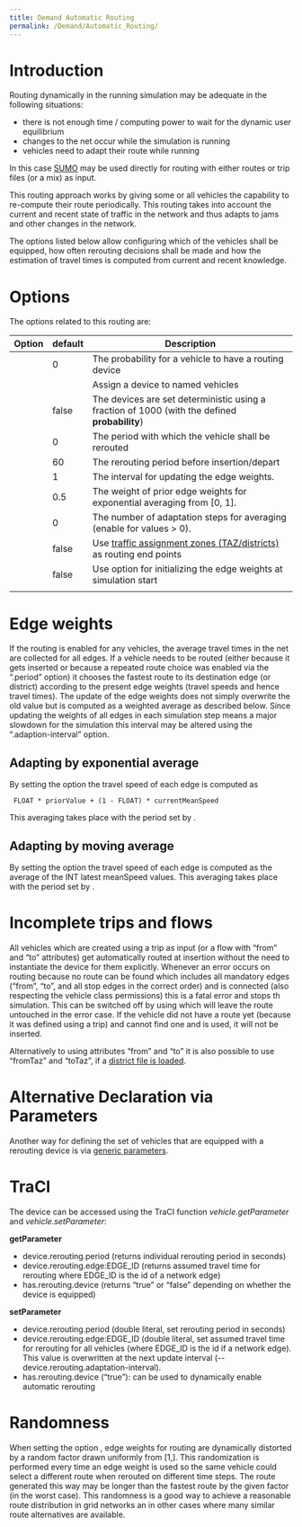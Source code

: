 ```yaml
---
title: Demand Automatic Routing
permalink: /Demand/Automatic_Routing/
---
```


Introduction
============

Routing dynamically in the running simulation may be adequate in the following situations:

-   there is not enough time / computing power to wait for the dynamic user equilibrium
-   changes to the net occur while the simulation is running
-   vehicles need to adapt their route while running

In this case [SUMO](/SUMO "wikilink") may be used directly for routing with either routes or trip files (or a mix) as input.

This routing approach works by giving some or all vehicles the capability to re-compute their route periodically. This routing takes into account the current and recent state of traffic in the network and thus adapts to jams and other changes in the network.

The options listed below allow configuring which of the vehicles shall be equipped, how often rerouting decisions shall be made and how the estimation of travel times is computed from current and recent knowledge.

Options
=======

The options related to this routing are:

| Option | default | Description                                                                                                                        |
|--------|---------|------------------------------------------------------------------------------------------------------------------------------------|
|        | 0       | The probability for a vehicle to have a routing device                                                                             |
|        |         | Assign a device to named vehicles                                                                                                  |
|        | false   | The devices are set deterministic using a fraction of 1000 (with the defined **probability**)                                      |
|        | 0       | The period with which the vehicle shall be rerouted                                                                                |
|        | 60      | The rerouting period before insertion/depart                                                                                       |
|        | 1       | The interval for updating the edge weights.                                                                                        |
|        | 0.5     | The weight of prior edge weights for exponential averaging from \[0, 1\].                                                          |
|        | 0       | The number of adaptation steps for averaging (enable for values &gt; 0).                                                           |
|        | false   | Use [traffic assignment zones (TAZ/districts)](/Demand/Importing_O/D_Matrices#Describing_the_TAZ "wikilink") as routing end points |
|        | false   | Use option for initializing the edge weights at simulation start                                                                   |
||

Edge weights
============

If the routing is enabled for any vehicles, the average travel times in the net are collected for all edges. If a vehicle needs to be routed (either because it gets inserted or because a repeated route choice was enabled via the “.period” option) it chooses the fastest route to its destination edge (or district) according to the present edge weights (travel speeds and hence travel times). The update of the edge weights does not simply overwrite the old value but is computed as a weighted average as described below. Since updating the weights of all edges in each simulation step means a major slowdown for the simulation this interval may be altered using the “.adaption-interval” option.

Adapting by exponential average
-------------------------------

By setting the option the travel speed of each edge is computed as

` FLOAT * priorValue + (1 - FLOAT) * currentMeanSpeed`

This averaging takes place with the period set by .

Adapting by moving average
--------------------------

By setting the option the travel speed of each edge is computed as the average of the INT latest meanSpeed values. This averaging takes place with the period set by .

Incomplete trips and flows
==========================

All vehicles which are created using a trip as input (or a flow with “from” and “to” attributes) get automatically routed at insertion without the need to instantiate the device for them explicitly. Whenever an error occurs on routing because no route can be found which includes all mandatory edges (“from”, “to”, and all stop edges in the correct order) and is connected (also respecting the vehicle class permissions) this is a fatal error and stops th simulation. This can be switched off by using which will leave the route untouched in the error case. If the vehicle did not have a route yet (because it was defined using a trip) and cannot find one and is used, it will not be inserted.

Alternatively to using attributes “from” and “to” it is also possible to use “fromTaz” and “toTaz”, if a [district file is loaded](/Demand/Importing_O/D_Matrices#Describing_the_TAZ "wikilink").

Alternative Declaration via Parameters
======================================

Another way for defining the set of vehicles that are equipped with a rerouting device is via [generic parameters](/Definition_of_Vehicles,_Vehicle_Types,_and_Routes#Devices "wikilink").

TraCI
=====

The device can be accessed using the TraCI function *vehicle.getParameter* and *vehicle.setParameter*:

**getParameter**

-   device.rerouting.period (returns individual rerouting period in seconds)
-   device.rerouting.edge:EDGE_ID (returns assumed travel time for rerouting where EDGE_ID is the id of a network edge)
-   has.rerouting.device (returns “true” or “false” depending on whether the device is equipped)

**setParameter**

-   device.rerouting.period (double literal, set rerouting period in seconds)
-   device.rerouting.edge:EDGE_ID (double literal, set assumed travel time for rerouting for all vehicles (where EDGE_ID is the id if a network edge). This value is overwritten at the next update interval (--device.rerouting.adaptation-interval).
-   has.rerouting.device (“true”): can be used to dynamically enable automatic rerouting

Randomness
==========

When setting the option , edge weights for routing are dynamically distorted by a random factor drawn uniformly from \[1,\]. This randomization is performed every time an edge weight is used so the same vehicle could select a different route when rerouted on different time steps. The route generated this way may be longer than the fastest route by the given factor (in the worst case). This randomness is a good way to achieve a reasonable route distribution in grid networks an in other cases where many similar route alternatives are available.